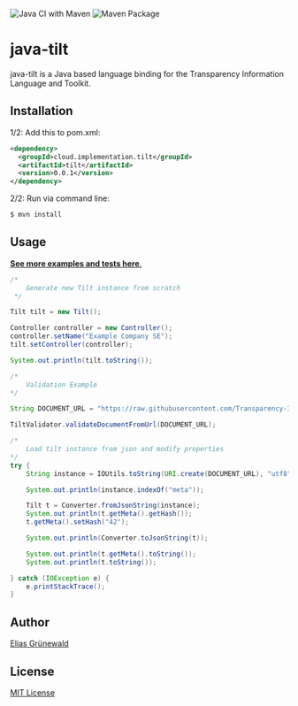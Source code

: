 ![Java CI with Maven](https://github.com/Transparency-Information-Language/java-tilt/workflows/Java%20CI%20with%20Maven/badge.svg) ![Maven Package](https://github.com/Transparency-Information-Language/java-tilt/workflows/Maven%20Package/badge.svg)

# java-tilt
java-tilt is a Java based language binding for the Transparency Information Language and Toolkit.

## Installation
1/2: Add this to pom.xml:
```xml
<dependency>
  <groupId>cloud.implementation.tilt</groupId>
  <artifactId>tilt</artifactId>
  <version>0.0.1</version>
</dependency>
```

2/2: Run via command line:
```bash
$ mvn install
```

## Usage

[**See more examples and tests here**.](https://github.com/Transparency-Information-Language/java-tilt/blob/master/src/test/java/MainTest.java)


```java
/*
    Generate new Tilt instance from scratch
 */

Tilt tilt = new Tilt();

Controller controller = new Controller();
controller.setName("Example Company SE");
tilt.setController(controller);

System.out.println(tilt.toString());
```

```java
/*
    Validation Example
*/

String DOCUMENT_URL = "https://raw.githubusercontent.com/Transparency-Information-Language/schema/master/tilt.json";

TiltValidator.validateDocumentFromUrl(DOCUMENT_URL);
```

```java
/*
    Load tilt instance from json and modify properties
*/
try {
    String instance = IOUtils.toString(URI.create(DOCUMENT_URL), "utf8");

    System.out.println(instance.indexOf("meta"));

    Tilt t = Converter.fromJsonString(instance);
    System.out.println(t.getMeta().getHash());
    t.getMeta().setHash("42");

    System.out.println(Converter.toJsonString(t));

    System.out.println(t.getMeta().toString());
    System.out.println(t.toString());

} catch (IOException e) {
    e.printStackTrace();
}

```

## Author
[Elias Grünewald](mailto:gruenewald@tu-berlin.de)

## License
[MIT License](LICENSE)
